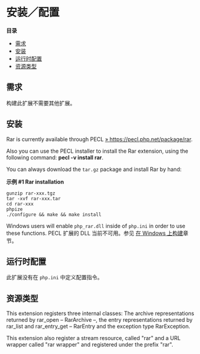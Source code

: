安装／配置
==========

**目录**

-   [需求](/rar/setup.html#需求)
-   [安装](/rar/setup.html#安装)
-   [运行时配置](/rar/setup.html#运行时配置)
-   [资源类型](/rar/setup.html#资源类型)

需求
----

构建此扩展不需要其他扩展。

安装
----

Rar is currently available through PECL
<a href="https://pecl.php.net/package/rar" class="link external">» https://pecl.php.net/package/rar</a>.

Also you can use the PECL installer to install the Rar extension, using
the following command: **pecl -v install rar**.

You can always download the `tar.gz` package and install Rar by hand:

**示例 \#1 Rar installation**

``` shell
gunzip rar-xxx.tgz
tar -xvf rar-xxx.tar
cd rar-xxx
phpize
./configure && make && make install
```

Windows users will enable `php_rar.dll` inside of `php.ini` in order to
use these functions. PECL 扩展的 DLL 当前不可用。参见
<a href="/install/windows/legacy/index.html#install.windows.building" class="link">在 Windows 上构建</a>章节。

运行时配置
----------

此扩展没有在 `php.ini` 中定义配置指令。

资源类型
--------

This extension registers three internal classes: The archive
representations returned by <span class="function">rar\_open</span> –
<span class="type">RarArchive</span> –, the entry representations
returned by <span class="function">rar\_list</span> and <span
class="function">rar\_entry\_get</span> – <span
class="type">RarEntry</span> and the exception type <span
class="type">RarException</span>.

This extension also register a stream resource, called "rar" and a URL
wrapper called "rar wrapper" and registered under the prefix "rar".
